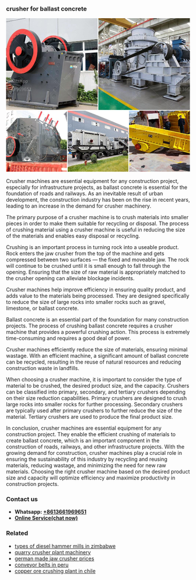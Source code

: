 <h3>crusher for ballast concrete</h3><img src='1708589391.jpg' alt=''><p>Crusher machines are essential equipment for any construction project, especially for infrastructure projects, as ballast concrete is essential for the foundation of roads and railways. As an inevitable result of urban development, the construction industry has been on the rise in recent years, leading to an increase in the demand for crusher machinery.</p><p>The primary purpose of a crusher machine is to crush materials into smaller pieces in order to make them suitable for recycling or disposal. The process of crushing material using a crusher machine is useful in reducing the size of the materials and enables easy disposal or recycling.</p><p>Crushing is an important process in turning rock into a useable product. Rock enters the jaw crusher from the top of the machine and gets compressed between two surfaces — the fixed and moveable jaw. The rock will continue to be crushed until it is small enough to fall through the opening. Ensuring that the size of raw material is appropriately matched to the crusher opening can alleviate blockage incidents.</p><p>Crusher machines help improve efficiency in ensuring quality product, and adds value to the materials being processed. They are designed specifically to reduce the size of large rocks into smaller rocks such as gravel, limestone, or ballast concrete.</p><p>Ballast concrete is an essential part of the foundation for many construction projects. The process of crushing ballast concrete requires a crusher machine that provides a powerful crushing action. This process is extremely time-consuming and requires a good deal of power.</p><p>Crusher machines efficiently reduce the size of materials, ensuring minimal wastage. With an efficient machine, a significant amount of ballast concrete can be recycled, resulting in the reuse of natural resources and reducing construction waste in landfills.</p><p>When choosing a crusher machine, it is important to consider the type of material to be crushed, the desired product size, and the capacity. Crushers can be classified into primary, secondary, and tertiary crushers depending on their size reduction capabilities. Primary crushers are designed to crush large rocks into smaller rocks for further processing. Secondary crushers are typically used after primary crushers to further reduce the size of the material. Tertiary crushers are used to produce the final product size.</p><p>In conclusion, crusher machines are essential equipment for any construction project. They enable the efficient crushing of materials to create ballast concrete, which is an important component in the construction of roads, railways, and other infrastructure projects. With the growing demand for construction, crusher machines play a crucial role in ensuring the sustainability of this industry by recycling and reusing materials, reducing wastage, and minimizing the need for new raw materials. Choosing the right crusher machine based on the desired product size and capacity will optimize efficiency and maximize productivity in construction projects.</p><h3>Contact us</h3><ul><li><strong>Whatsapp:&nbsp;<a href="https://wa.me/8613661969651">+8613661969651</a></strong></li><li><a href="https://swt.shibang-china.com/?git&amp;zhl&amp;crusher for ballast concrete"><strong>Online Service(chat now)</strong></a></li></ul><h3>Related</h3><ul><li><a href='types of diesel hammer mills in zimbabwe.md'>types of diesel hammer mills in zimbabwe</a></li><li><a href='quarry crusher plant machinery.md'>quarry crusher plant machinery</a></li><li><a href='german made jaw crusher prices.md'>german made jaw crusher prices</a></li><li><a href='conveyor belts in peru.md'>conveyor belts in peru</a></li><li><a href='copper ore crushing plant in chile.md'>copper ore crushing plant in chile</a></li></ul>